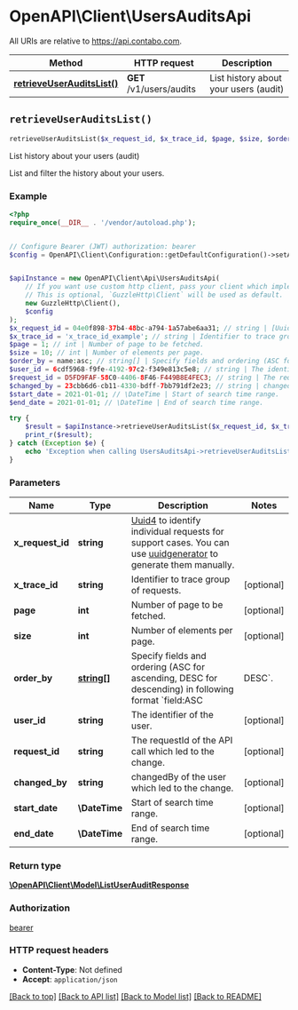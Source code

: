# OpenAPI\Client\UsersAuditsApi

All URIs are relative to https://api.contabo.com.

Method | HTTP request | Description
------------- | ------------- | -------------
[**retrieveUserAuditsList()**](UsersAuditsApi.md#retrieveUserAuditsList) | **GET** /v1/users/audits | List history about your users (audit)


## `retrieveUserAuditsList()`

```php
retrieveUserAuditsList($x_request_id, $x_trace_id, $page, $size, $order_by, $user_id, $request_id, $changed_by, $start_date, $end_date): \OpenAPI\Client\Model\ListUserAuditResponse
```

List history about your users (audit)

List and filter the history about your users.

### Example

```php
<?php
require_once(__DIR__ . '/vendor/autoload.php');


// Configure Bearer (JWT) authorization: bearer
$config = OpenAPI\Client\Configuration::getDefaultConfiguration()->setAccessToken('YOUR_ACCESS_TOKEN');


$apiInstance = new OpenAPI\Client\Api\UsersAuditsApi(
    // If you want use custom http client, pass your client which implements `GuzzleHttp\ClientInterface`.
    // This is optional, `GuzzleHttp\Client` will be used as default.
    new GuzzleHttp\Client(),
    $config
);
$x_request_id = 04e0f898-37b4-48bc-a794-1a57abe6aa31; // string | [Uuid4](https://en.wikipedia.org/wiki/Universally_unique_identifier#Version_4_(random)) to identify individual requests for support cases. You can use [uuidgenerator](https://www.uuidgenerator.net/version4) to generate them manually.
$x_trace_id = 'x_trace_id_example'; // string | Identifier to trace group of requests.
$page = 1; // int | Number of page to be fetched.
$size = 10; // int | Number of elements per page.
$order_by = name:asc; // string[] | Specify fields and ordering (ASC for ascending, DESC for descending) in following format `field:ASC|DESC`.
$user_id = 6cdf5968-f9fe-4192-97c2-f349e813c5e8; // string | The identifier of the user.
$request_id = D5FD9FAF-58C0-4406-8F46-F449B8E4FEC3; // string | The requestId of the API call which led to the change.
$changed_by = 23cbb6d6-cb11-4330-bdff-7bb791df2e23; // string | changedBy of the user which led to the change.
$start_date = 2021-01-01; // \DateTime | Start of search time range.
$end_date = 2021-01-01; // \DateTime | End of search time range.

try {
    $result = $apiInstance->retrieveUserAuditsList($x_request_id, $x_trace_id, $page, $size, $order_by, $user_id, $request_id, $changed_by, $start_date, $end_date);
    print_r($result);
} catch (Exception $e) {
    echo 'Exception when calling UsersAuditsApi->retrieveUserAuditsList: ', $e->getMessage(), PHP_EOL;
}
```

### Parameters

Name | Type | Description  | Notes
------------- | ------------- | ------------- | -------------
 **x_request_id** | **string**| [Uuid4](https://en.wikipedia.org/wiki/Universally_unique_identifier#Version_4_(random)) to identify individual requests for support cases. You can use [uuidgenerator](https://www.uuidgenerator.net/version4) to generate them manually. |
 **x_trace_id** | **string**| Identifier to trace group of requests. | [optional]
 **page** | **int**| Number of page to be fetched. | [optional]
 **size** | **int**| Number of elements per page. | [optional]
 **order_by** | [**string[]**](../Model/string.md)| Specify fields and ordering (ASC for ascending, DESC for descending) in following format &#x60;field:ASC|DESC&#x60;. | [optional]
 **user_id** | **string**| The identifier of the user. | [optional]
 **request_id** | **string**| The requestId of the API call which led to the change. | [optional]
 **changed_by** | **string**| changedBy of the user which led to the change. | [optional]
 **start_date** | **\DateTime**| Start of search time range. | [optional]
 **end_date** | **\DateTime**| End of search time range. | [optional]

### Return type

[**\OpenAPI\Client\Model\ListUserAuditResponse**](../Model/ListUserAuditResponse.md)

### Authorization

[bearer](../../README.md#bearer)

### HTTP request headers

- **Content-Type**: Not defined
- **Accept**: `application/json`

[[Back to top]](#) [[Back to API list]](../../README.md#endpoints)
[[Back to Model list]](../../README.md#models)
[[Back to README]](../../README.md)
